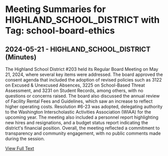 # Meeting Summaries for HIGHLAND_SCHOOL_DISTRICT with Tag: school-board-ethics

## 2024-05-21 - HIGHLAND_SCHOOL_DISTRICT (Minutes)

The Highland School District #203 held its Regular Board Meeting on May 21, 2024, where several key items were addressed. The board approved the consent agenda that included the adoption of revised policies such as 3122 on Excused & Unexcused Absences, 3225 on School-Based Threat Assessment, and 3231 on Student Records, among others, with no questions or concerns raised. The board also discussed the annual review of Facility Rental Fees and Guidelines, which saw an increase to reflect higher operating costs. Resolution #6-23 was adopted, delegating authority to the Washington Interscholastic Activities Association (WIAA) for the upcoming year. The meeting also included a personnel report highlighting new hires and resignations, and a budget status report indicating the district's financial position. Overall, the meeting reflected a commitment to transparency and community engagement, with no public comments made during the session.

[View Full Text](https://raw.githubusercontent.com/VoronoiPerspectives/WashingtonStateSchoolBoardExplorer/refs/heads/main/data/countries/usa/states/wa/counties/yakima/school_boards/highland_school_district/2024/processed/2024-05-21-regularboardmeeting-minutes.txt)

